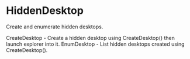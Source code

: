 # HiddenDesktop
Create and enumerate hidden desktops.

CreateDesktop - Create a hidden desktop using CreateDesktop() then launch explorer into it. 
EnumDesktop - List hidden desktops created using CreateDesktop().
